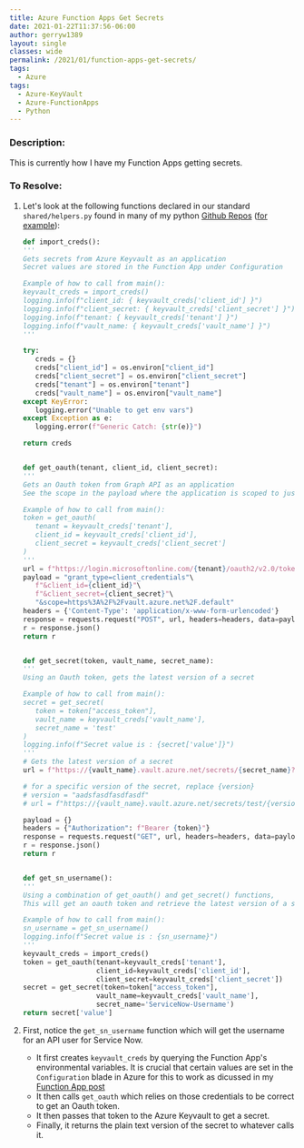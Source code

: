 ```yaml
---
title: Azure Function Apps Get Secrets
date: 2021-01-22T11:37:56-06:00
author: gerryw1389
layout: single
classes: wide
permalink: /2021/01/function-apps-get-secrets/
tags:
  - Azure
tags:
  - Azure-KeyVault
  - Azure-FunctionApps
  - Python
---
```

<!--more-->

### Description:

This is currently how I have my Function Apps getting secrets.

### To Resolve:

1. Let's look at the following functions declared in our standard `shared/helpers.py` found in many of my python [Github Repos](https://github.com/gerryw1389/python/tree/main/scripts) ([for example](https://github.com/gerryw1389/python/blob/main/scripts/azure-durable-functions-basic/shared/helpers.py)):

   ```python
   def import_creds():
   '''
   Gets secrets from Azure Keyvault as an application
   Secret values are stored in the Function App under Configuration

   Example of how to call from main():
   keyvault_creds = import_creds()
   logging.info(f"client_id: { keyvault_creds['client_id'] }")
   logging.info(f"client_secret: { keyvault_creds['client_secret'] }")
   logging.info(f"tenant: { keyvault_creds['tenant'] }")
   logging.info(f"vault_name: { keyvault_creds['vault_name'] }")
   '''

   try:
      creds = {}
      creds["client_id"] = os.environ["client_id"]
      creds["client_secret"] = os.environ["client_secret"]
      creds["tenant"] = os.environ["tenant"]
      creds["vault_name"] = os.environ["vault_name"]
   except KeyError:
      logging.error("Unable to get env vars")
   except Exception as e:
      logging.error(f"Generic Catch: {str(e)}")

   return creds


   def get_oauth(tenant, client_id, client_secret):
   '''
   Gets an Oauth token from Graph API as an application
   See the scope in the payload where the application is scoped to just Key Vault

   Example of how to call from main():
   token = get_oauth( 
      tenant = keyvault_creds['tenant'], 
      client_id = keyvault_creds['client_id'], 
      client_secret = keyvault_creds['client_secret'] 
   )
   '''
   url = f"https://login.microsoftonline.com/{tenant}/oauth2/v2.0/token"
   payload = "grant_type=client_credentials"\
      f"&client_id={client_id}"\
      f"&client_secret={client_secret}"\
      "&scope=https%3A%2F%2Fvault.azure.net%2F.default"
   headers = {'Content-Type': 'application/x-www-form-urlencoded'}
   response = requests.request("POST", url, headers=headers, data=payload)
   r = response.json()
   return r


   def get_secret(token, vault_name, secret_name):
   '''
   Using an Oauth token, gets the latest version of a secret

   Example of how to call from main():
   secret = get_secret(
      token = token["access_token"], 
      vault_name = keyvault_creds['vault_name'],
      secret_name = 'test'
   )
   logging.info(f"Secret value is : {secret['value']}")
   '''
   # Gets the latest version of a secret
   url = f"https://{vault_name}.vault.azure.net/secrets/{secret_name}?api-version=7.1"

   # for a specific version of the secret, replace {version}
   # version = "aadsfasdfasdfasdf"
   # url = f"https://{vault_name}.vault.azure.net/secrets/test/{version}?api-version=7.1"

   payload = {}
   headers = {"Authorization": f"Bearer {token}"}
   response = requests.request("GET", url, headers=headers, data=payload)
   r = response.json()
   return r


   def get_sn_username():
   '''
   Using a combination of get_oauth() and get_secret() functions, 
   This will get an oauth token and retrieve the latest version of a secret

   Example of how to call from main():
   sn_username = get_sn_username()
   logging.info(f"Secret value is : {sn_username}")
   '''
   keyvault_creds = import_creds()
   token = get_oauth(tenant=keyvault_creds['tenant'],
                     client_id=keyvault_creds['client_id'],
                     client_secret=keyvault_creds['client_secret'])
   secret = get_secret(token=token["access_token"],
                     vault_name=keyvault_creds['vault_name'],
                     secret_name='ServiceNow-Username')
   return secret['value']
   ```

2. First, notice the `get_sn_username` function which will get the username for an API user for Service Now.

   - It first creates `keyvault_creds` by querying the Function App's environmental variables. It is crucial that certain values are set in the `Configuration` blade in Azure for this to work as dicussed in my [Function App post](https://automationadmin.com/2021/01/function-app-source-control-pt-2/)
   - It then calls `get_oauth` which relies on those credentials to be correct to get an Oauth token.
   - It then passes that token to the Azure Keyvault to get a secret.
   - Finally, it returns the plain text version of the secret to whatever calls it.

